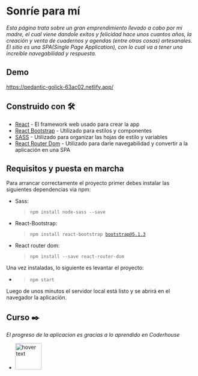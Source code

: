 # Sonríe para mí

_Esta página trata sobre un gran emprendimiento llevado a cabo por mi madre, el cual viene dandole exitos y felicidad hace unos cuantos años, la creación y venta de cuadernos y agendas (entre otras cosas) artesanales. El sitio es una SPA(Single Page Application), con lo cual va a tener una increible navegabilidad y respuesta._

## Demo

https://pedantic-golick-63ac02.netlify.app/

## Construido con 🛠️

* [React](https://reactjs.org/) - El framework web usado para crear la app
* [React Bootstrap](https://react-bootstrap.netlify.app/) - Utilizado para estilos y componentes
* [SASS](https://create-react-app.dev/docs/adding-a-sass-stylesheet/) - Utilizado para organizar las hojas de estilo y variables
* [React Router Dom](https://reactrouter.com/web/guides/quick-start) - Utilizado para darle navegabilidad y convertir a la aplicación en una SPA

## Requisitos y puesta en marcha

Para arrancar correctamente el proyecto primer debes instalar las siguientes dependencias via npm:

- Sass:
  > <code>npm install node-sass --save</code>

- React-Bootstrap:
  > <code>npm install react-bootstrap bootstrap@5.1.3</code>
  
- React router dom:
  > <code>npm install --save react-router-dom </code>

Una vez instaladas, lo siguiente es levantar el proyecto:
- > <code>npm start</code>

Luego de unos minutos el servidor local está listo y se abrirá en el navegador la aplicación.

## Curso ✒️

_El progreso de la aplicacion es gracias a lo aprendido en Coderhouse_

* <img src="https://res.cloudinary.com/hdsqazxtw/image/upload/v1559681445/logo_coderhouse_2_bmqbet.png" width="70" title="hover text">
